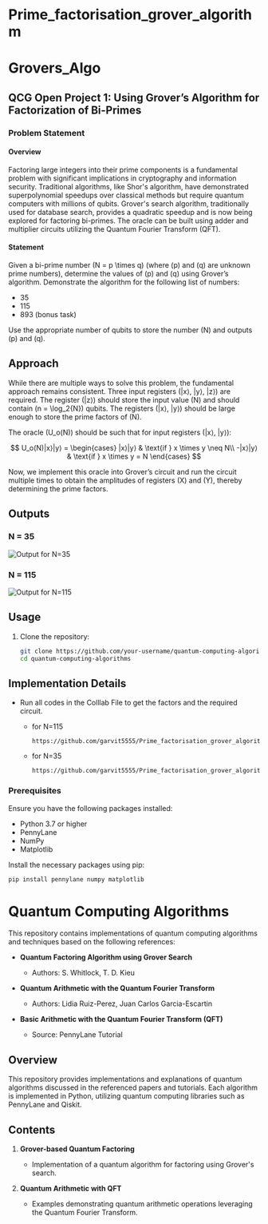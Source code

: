 # Prime_factorisation_grover_algorithm

# Grovers_Algo

## QCG Open Project 1: Using Grover’s Algorithm for Factorization of Bi-Primes

### Problem Statement

#### Overview

Factoring large integers into their prime components is a fundamental problem with significant implications in cryptography and information security. Traditional algorithms, like Shor's algorithm, have demonstrated superpolynomial speedups over classical methods but require quantum computers with millions of qubits. Grover's search algorithm, traditionally used for database search, provides a quadratic speedup and is now being explored for factoring bi-primes. The oracle can be built using adder and multiplier circuits utilizing the Quantum Fourier Transform (QFT).

#### Statement

Given a bi-prime number \(N = p \times q\) (where \(p\) and \(q\) are unknown prime numbers), determine the values of \(p\) and \(q\) using Grover’s algorithm. Demonstrate the algorithm for the following list of numbers:

- 35
- 115
- 893 (bonus task)

Use the appropriate number of qubits to store the number \(N\) and outputs \(p\) and \(q\).

## Approach

While there are multiple ways to solve this problem, the fundamental approach remains consistent. Three input registers \(|x⟩, |y⟩, |z⟩\) are required. The register \(|z⟩\) should store the input value \(N\) and should contain \(n = \log_2{N}\) qubits. The registers \(|x⟩, |y⟩\) should be large enough to store the prime factors of \(N\).

The oracle \(U_o(N)\) should be such that for input registers \(|x⟩, |y⟩\):

$$
U_o(N)|x⟩|y⟩ = \begin{cases} 
|x⟩|y⟩ & \text{if } x \times y \neq N\\ 
-|x⟩|y⟩ & \text{if } x \times y = N 
\end{cases}
$$

Now, we implement this oracle into Grover’s circuit and run the circuit multiple times to obtain the amplitudes of registers \(X\) and \(Y\), thereby determining the prime factors.

## Outputs

### N = 35
![Output for N=35](https://github.com/adarshukla3005/Grovers_Algo/assets/153619593/7696f7cf-b905-4435-ae65-37ebdc598f6b)

### N = 115
![Output for N=115](https://github.com/adarshukla3005/Grovers_Algo/assets/153619593/8fc5f5cf-5a45-4645-9124-a03b5102d1f7)

## Usage

1. Clone the repository:
   ```bash
   git clone https://github.com/your-username/quantum-computing-algorithms.git
   cd quantum-computing-algorithms
## Implementation Details

  - Run all codes in the Colllab File to get the factors and the required circuit.
    - for N=115
      ```
      https://github.com/garvit5555/Prime_factorisation_grover_algorithm/blob/main/grover_115.ipynb
      ```
        
    - for N=35
      ```
      https://github.com/garvit5555/Prime_factorisation_grover_algorithm/blob/main/grover_35.ipynb
      ```
    
### Prerequisites

Ensure you have the following packages installed:

- Python 3.7 or higher
- PennyLane
- NumPy
- Matplotlib

Install the necessary packages using pip:

```sh
pip install pennylane numpy matplotlib
```
# Quantum Computing Algorithms

This repository contains implementations of quantum computing algorithms and techniques based on the following references:

- **Quantum Factoring Algorithm using Grover Search**
  - Authors: S. Whitlock, T. D. Kieu

- **Quantum Arithmetic with the Quantum Fourier Transform**
  - Authors: Lidia Ruiz-Perez, Juan Carlos Garcia-Escartin

- **Basic Arithmetic with the Quantum Fourier Transform (QFT)**
  - Source: PennyLane Tutorial

## Overview

This repository provides implementations and explanations of quantum algorithms discussed in the referenced papers and tutorials. Each algorithm is implemented in Python, utilizing quantum computing libraries such as PennyLane and Qiskit.

## Contents

1. **Grover-based Quantum Factoring**
   - Implementation of a quantum algorithm for factoring using Grover's search.

2. **Quantum Arithmetic with QFT**
   - Examples demonstrating quantum arithmetic operations leveraging the Quantum Fourier Transform.


